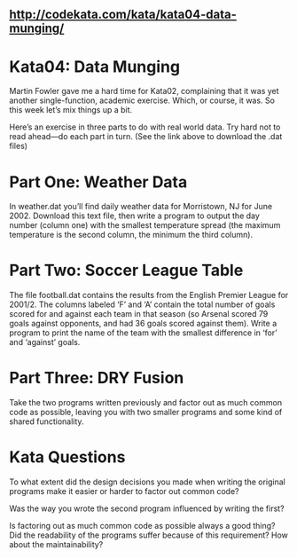 ## http://codekata.com/kata/kata04-data-munging/

# Kata04: Data Munging
Martin Fowler gave me a hard time for Kata02, complaining that it was yet another single-function, 
academic exercise. Which, or course, it was. So this week let’s mix things up a bit.

Here’s an exercise in three parts to do with real world data. Try hard not to read ahead—do each part in turn.
(See the link above to download the .dat files)

# Part One: Weather Data
In weather.dat you’ll find daily weather data for Morristown, NJ for June 2002. 
Download this text file, then write a program to output the day number (column one) with the smallest 
temperature spread (the maximum temperature is the second column, the minimum the third column).

# Part Two: Soccer League Table
The file football.dat contains the results from the English Premier League for 2001/2. 
The columns labeled ‘F’ and ‘A’ contain the total number of goals scored for and against each team in that 
season (so Arsenal scored 79 goals against opponents, and had 36 goals scored against them). 
Write a program to print the name of the team with the smallest difference in ‘for’ and ‘against’ goals.

# Part Three: DRY Fusion
Take the two programs written previously and factor out as much common code as possible, 
leaving you with two smaller programs and some kind of shared functionality.

# Kata Questions
To what extent did the design decisions you made when writing the original programs make it easier or 
harder to factor out common code?

Was the way you wrote the second program influenced by writing the first?

Is factoring out as much common code as possible always a good thing? Did the readability of the programs 
suffer because of this requirement? How about the maintainability?
